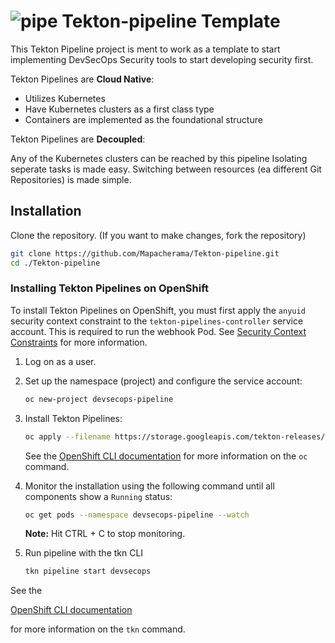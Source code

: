 # ![pipe](https://cdn.iconscout.com/icon/premium/png-256-thumb/pipeline-inspection-2532122-2118736.png) Tekton-pipeline Template

This Tekton Pipeline project is ment to work as a template to start implementing DevSecOps Security tools to start developing security first.

Tekton Pipelines are **Cloud Native**:

- Utilizes Kubernetes
- Have Kubernetes clusters as a first class type
- Containers are implemented as the foundational structure

Tekton Pipelines are **Decoupled**:

Any of the Kubernetes clusters can be reached by this pipeline
Isolating seperate tasks is made easy.
Switching between resources (ea different Git Repositories) is made simple.

## Installation

Clone the repository. (If you want to make changes, fork the repository)

   ```bash
   git clone https://github.com/Mapacherama/Tekton-pipeline.git
   cd ./Tekton-pipeline
   ```
### Installing Tekton Pipelines on OpenShift

To install Tekton Pipelines on OpenShift, you must first apply the `anyuid` security
context constraint to the `tekton-pipelines-controller` service account. This is required to run the webhook Pod.
See
[Security Context Constraints](https://docs.openshift.com/container-platform/4.3/authentication/managing-security-context-constraints.html)
for more information.

1. Log on as a user.

1. Set up the namespace (project) and configure the service account:

   ```bash
   oc new-project devsecops-pipeline
   ```
2. Install Tekton Pipelines:

   ```bash
   oc apply --filename https://storage.googleapis.com/tekton-releases/pipeline/latest/release.notags.yaml
   ```
   See the
   [OpenShift CLI documentation](https://docs.openshift.com/container-platform/4.3/cli_reference/openshift_cli/getting-started-cli.html)
   for more information on the `oc` command.

3. Monitor the installation using the following command until all components show a `Running` status:

   ```bash
   oc get pods --namespace devsecops-pipeline --watch
   ```

   **Note:** Hit CTRL + C to stop monitoring.
   
4. Run pipeline with the tkn CLI 

   ```bash
   tkn pipeline start devsecops
   ```

See the 

[OpenShift CLI documentation](https://docs.openshift.com/container-platform/4.7/cli_reference/tkn_cli/op-tkn-reference.html)

for more information on the `tkn` command.




